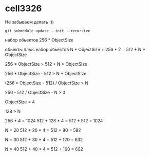 # cell3326


Не забываем делать ;()

```
git submodule update --init --recursive
```

набор обьектов
256 * ObjectSize 

обьекты плюс набор обьектов
N * ObjectSize + 256 * 2 = 512 + N * ObjectSize

256 * ObjectSize  > 512 + N * ObjectSize 

256 * ObjectSize - 512 >  N * ObjectSize 


(256 * ObjectSize - 512) / ObjectSize > N

256 - 512 / ObjectSize - N > 0


ObjectSize = 4

128 > N

256 * 4 = 1024
512 + 128 * 4 = 512 + 512 = 1024

N = 20
512 + 20 * 4 = 512 + 80 = 592

N = 30
512 + 30 * 4 = 512 + 120 = 632

N = 40
512 + 40 * 4 = 512 + 160 = 662
